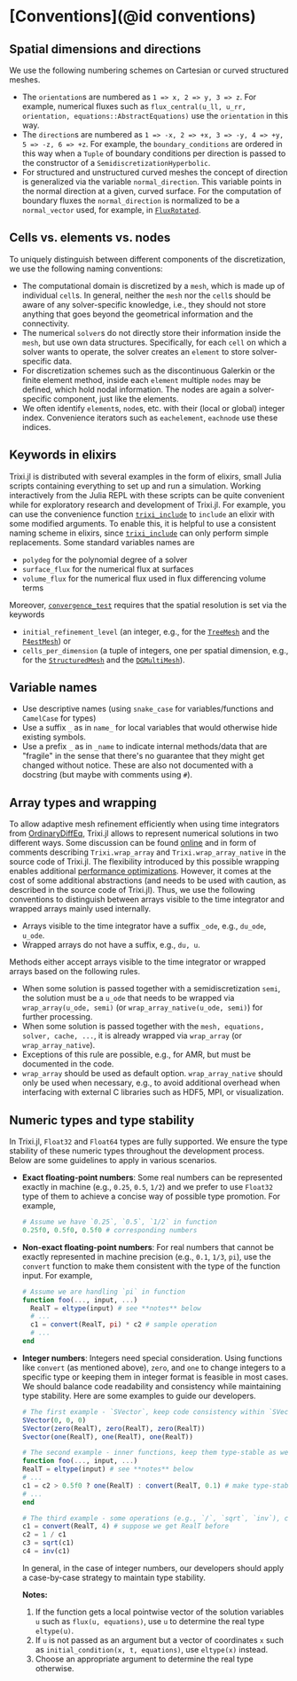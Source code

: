 # [Conventions](@id conventions)

## Spatial dimensions and directions

We use the following numbering schemes on Cartesian or curved structured meshes.
- The `orientation`s are numbered as
  `1 => x, 2 => y, 3 => z`.
  For example, numerical fluxes such as
  `flux_central(u_ll, u_rr, orientation, equations::AbstractEquations)`
  use the `orientation` in this way.
- The `direction`s are numbered as
  `1 => -x, 2 => +x, 3 => -y, 4 => +y, 5 => -z, 6 => +z`.
  For example, the `boundary_conditions` are ordered in this way
  when a `Tuple` of boundary conditions per direction is passed
  to the constructor of a `SemidiscretizationHyperbolic`.
- For structured and unstructured curved meshes the concept of direction is
  generalized via the variable `normal_direction`. This variable points in the
  normal direction at a given, curved surface. For the computation of boundary fluxes
  the `normal_direction` is normalized to be a `normal_vector` used, for example, in
  [`FluxRotated`](@ref).


## Cells vs. elements vs. nodes

To uniquely distinguish between different components of the discretization, we use the
following naming conventions:
* The computational domain is discretized by a `mesh`, which is made up of
  individual `cell`s. In general, neither the `mesh` nor the `cell`s should be
  aware of any solver-specific knowledge, i.e., they should not store anything
  that goes beyond the geometrical information and the connectivity.
* The numerical `solver`s do not directly store their information inside the `mesh`,
  but use own data structures. Specifically, for each `cell` on which
  a solver wants to operate, the solver creates an `element` to store
  solver-specific data.
* For discretization schemes such as the discontinuous Galerkin or the finite
  element method, inside each `element` multiple `nodes` may be defined, which
  hold nodal information. The nodes are again a solver-specific component, just
  like the elements.
* We often identify `element`s, `node`s, etc. with their (local or global)
  integer index. Convenience iterators such as `eachelement`, `eachnode`
  use these indices.


## Keywords in elixirs

Trixi.jl is distributed with several examples in the form of elixirs, small
Julia scripts containing everything to set up and run a simulation. Working
interactively from the Julia REPL with these scripts can be quite convenient
while for exploratory research and development of Trixi.jl. For example, you
can use the convenience function
[`trixi_include`](@ref)
to `include` an elixir with some modified arguments. To enable this, it is
helpful to use a consistent naming scheme in elixirs, since
[`trixi_include`](@ref)
can only perform simple replacements. Some standard variables names are

- `polydeg` for the polynomial degree of a solver
- `surface_flux` for the numerical flux at surfaces
- `volume_flux` for the numerical flux used in flux differencing volume terms

Moreover, [`convergence_test`](@ref) requires that the spatial resolution is
set via the keywords
- `initial_refinement_level`
  (an integer, e.g., for the [`TreeMesh`](@ref) and the [`P4estMesh`](@ref)) or
- `cells_per_dimension`
  (a tuple of integers, one per spatial dimension, e.g., for the [`StructuredMesh`](@ref)
  and the [`DGMultiMesh`](@ref)).


## Variable names

- Use descriptive names (using `snake_case` for variables/functions and `CamelCase` for types)
- Use a suffix `_` as in `name_` for local variables that would otherwise hide existing symbols.
- Use a prefix `_` as in `_name` to indicate internal methods/data that are "fragile" in the
  sense that there's no guarantee that they might get changed without notice. These are also not
  documented with a docstring (but maybe with comments using `#`).


## Array types and wrapping

To allow adaptive mesh refinement efficiently when using time integrators from
[OrdinaryDiffEq](https://github.com/SciML/OrdinaryDiffEq.jl),
Trixi.jl allows to represent numerical solutions in two different ways. Some discussion
can be found [online](https://github.com/SciML/OrdinaryDiffEq.jl/pull/1275) and
in form of comments describing `Trixi.wrap_array` and `Trixi.wrap_array_native`
in the source code of Trixi.jl.
The flexibility introduced by this possible wrapping enables additional
[performance optimizations](https://github.com/trixi-framework/Trixi.jl/pull/509).
However, it comes at the cost of some additional abstractions (and needs to be
used with caution, as described in the source code of Trixi.jl). Thus, we use the
following conventions to distinguish between arrays visible to the time integrator
and wrapped arrays mainly used internally.

- Arrays visible to the time integrator have a suffix `_ode`, e.g., `du_ode`, `u_ode`.
- Wrapped arrays do not have a suffix, e.g., `du, u`.

Methods either accept arrays visible to the time integrator or wrapped arrays
based on the following rules.
- When some solution is passed together with a semidiscretization `semi`, the
  solution must be a `u_ode` that needs to be  wrapped via `wrap_array(u_ode, semi)`
  (or `wrap_array_native(u_ode, semi)`) for further processing.
- When some solution is passed together with the `mesh, equations, solver, cache, ...`,
  it is already wrapped via `wrap_array` (or `wrap_array_native`).
- Exceptions of this rule are possible, e.g., for AMR, but must be documented in
  the code.
- `wrap_array` should be used as default option. `wrap_array_native` should only
  be used when necessary, e.g., to avoid additional overhead when interfacing
  with external C libraries such as HDF5, MPI, or visualization.

## Numeric types and type stability
In Trixi.jl, `Float32` and `Float64` types are fully supported. We ensure the type stability of these numeric types throughout the development process. Below are some guidelines to apply in various scenarios.

- **Exact floating-point numbers**: Some real numbers can be represented exactly in machine (e.g., `0.25`, `0.5`, `1/2`) and we prefer to use `Float32` type of them to achieve a concise way of possible type promotion. For example,
  ```julia
  # Assume we have `0.25`, `0.5`, `1/2` in function
  0.25f0, 0.5f0, 0.5f0 # corresponding numbers
  ```

- **Non-exact floating-point numbers**: For real numbers that cannot be exactly represented in machine precision (e.g., `0.1`, `1/3`, `pi`), use the `convert` function to make them consistent with the type of the function input. For example, 
  ```julia
  # Assume we are handling `pi` in function
  function foo(..., input, ...)
    RealT = eltype(input) # see **notes** below
    # ...
    c1 = convert(RealT, pi) * c2 # sample operation
    # ...
  end
  ```

- **Integer numbers**: Integers need special consideration. Using functions like `convert` (as mentioned above), `zero`, and `one` to change integers to a specific type or keeping them in integer format is feasible in most cases. We should balance code readability and consistency while maintaining type stability. Here are some examples to guide our developers.
  ```julia
  # The first example - `SVector`, keep code consistency within `SVector`
  SVector(0, 0, 0)
  SVector(zero(RealT), zero(RealT), zero(RealT))
  Svector(one(RealT), one(RealT), one(RealT))

  # The second example - inner functions, keep them type-stable as well
  function foo(..., input, ...)
  RealT = eltype(input) # see **notes** below
  # ...
  c1 = c2 > 0.5f0 ? one(RealT) : convert(RealT, 0.1) # make type-stable
  # ...
  end 

  # The third example - some operations (e.g., `/`, `sqrt`, `inv`), convert them definitely
  c1 = convert(RealT, 4) # suppose we get RealT before
  c2 = 1 / c1
  c3 = sqrt(c1)
  c4 = inv(c1)
  ```
  In general, in the case of integer numbers, our developers should apply a case-by-case strategy to maintain type stability. 

  **Notes:** 
  1. If the function gets a local pointwise vector of the solution variables `u` such as `flux(u, equations)`, use `u` to determine the real type `eltype(u)`.
  2. If `u` is not passed as an argument but a vector of coordinates `x` such as `initial_condition(x, t, equations)`, use `eltype(x)` instead.
  3. Choose an appropriate argument to determine the real type otherwise.